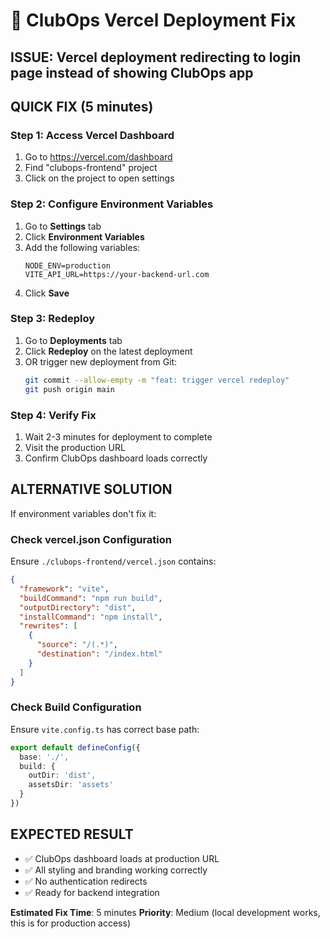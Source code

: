 # 🔧 ClubOps Vercel Deployment Fix

## **ISSUE**: Vercel deployment redirecting to login page instead of showing ClubOps app

## **QUICK FIX (5 minutes)**

### **Step 1: Access Vercel Dashboard**
1. Go to https://vercel.com/dashboard
2. Find "clubops-frontend" project
3. Click on the project to open settings

### **Step 2: Configure Environment Variables**
1. Go to **Settings** tab
2. Click **Environment Variables** 
3. Add the following variables:
   ```
   NODE_ENV=production
   VITE_API_URL=https://your-backend-url.com
   ```
4. Click **Save**

### **Step 3: Redeploy**
1. Go to **Deployments** tab
2. Click **Redeploy** on the latest deployment
3. OR trigger new deployment from Git:
   ```bash
   git commit --allow-empty -m "feat: trigger vercel redeploy"
   git push origin main
   ```

### **Step 4: Verify Fix**
1. Wait 2-3 minutes for deployment to complete
2. Visit the production URL
3. Confirm ClubOps dashboard loads correctly

## **ALTERNATIVE SOLUTION**
If environment variables don't fix it:

### **Check vercel.json Configuration**
Ensure `./clubops-frontend/vercel.json` contains:
```json
{
  "framework": "vite",
  "buildCommand": "npm run build",
  "outputDirectory": "dist",
  "installCommand": "npm install",
  "rewrites": [
    {
      "source": "/(.*)",
      "destination": "/index.html"
    }
  ]
}
```

### **Check Build Configuration**
Ensure `vite.config.ts` has correct base path:
```typescript
export default defineConfig({
  base: './',
  build: {
    outDir: 'dist',
    assetsDir: 'assets'
  }
})
```

## **EXPECTED RESULT**
- ✅ ClubOps dashboard loads at production URL
- ✅ All styling and branding working correctly
- ✅ No authentication redirects
- ✅ Ready for backend integration

**Estimated Fix Time**: 5 minutes
**Priority**: Medium (local development works, this is for production access)
